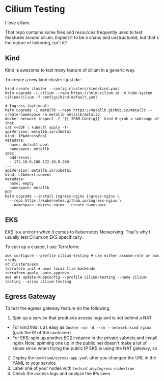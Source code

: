 # Cilium Testing

I love cilium.

That repo contains some files and resources frequently used to test feastures around cilium. Expect it to be a chaos and unstructured, but that's the nature of tinkering, isn't it?

## Kind

Kind is awesome to test many feature of cilium in a generic way.

To create a new kind cluster I just do:

```
kind create cluster --config clusters/kind/kind.yaml
helm upgrade -i cilium --repo https://helm.cilium.io -n kube-system cilium/cilium -f configs/kind-default.yaml

# Ingress (optional)
helm upgrade -i metallb --repo https://metallb.github.io/metallb --create-namespace -n metallb metallb/metallb
docker network inspect -f '{{.IPAM.Config}}' kind # grab a subrange of that
cat <<EOF | kubectl apply -f-
apiVersion: metallb.io/v1beta1
kind: IPAddressPool
metadata:
  name: default-pool
  namespace: metallb
spec:
  addresses:
  - 172.18.0.100-172.18.0.200
---
apiVersion: metallb.io/v1beta1
kind: L2Advertisement
metadata:
  name: empty
  namespace: metallb
EOF
helm upgrade --install ingress-nginx ingress-nginx \
  --repo https://kubernetes.github.io/ingress-nginx \
  --namespace ingress-nginx --create-namespace
```

## EKS

EKS is a unicorn when it comes to Kubernetes Networking. That's why I usually test Cilium on EKS specifically.

To spin up a cluster, I use Terraform:

```
aws configure --profile cilium-testing # use either assume-role or aws creds
cd clusters/eks
terraform init # uses local file backends
terraform apply -auto-approve
aws eks update-kubeconfig --profile cilium-testing --name cilium-testing --alias cilium-testing
```

## Egress Gateway

To test the egress gateway feature do the following:

1. Spin up a service that produces access logs and is not behind a NAT
  - For kind this is as easy as `docker run -d --rm --network kind nginx` (grab the IP of the container)
  - For EKS: spin up another EC2 instance in the private subnets and install nginx 
    Note: spinning one up in the public net doesn't make a lot of sense since when trying the public IP
    EKS is using the NAT gateway, so
2. Deploy the `workload/egress-app.yaml` after you changed the URL in the YAML to your service
3. Label one of your nodes with `technat.dev/egress-node=true`
4. Check the access logs and analyze the IPs seen 